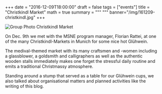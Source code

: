 +++
date = "2016-12-09T18:00:00"
draft = false
tags = ["events"]
title = "Christkindl Market"
math = true
summary = """
"""
banner="/img/161209-christkindl.jpg"
+++

![Group Photo Christkindl Market](/img/161209-christkindl.jpg)

On Dec. 9th we met with the MSNE program manager, Florian Rattei, at one of the many Christkindl-Markets in Munich for some nice hot Glühwein.

The medival-themed market with its many craftsmen and -women including a glassblower, a goldsmith and calligraphers as well as the authentic wooden stalls immediately makes one forget the stressful daily routine and emits a traditional Christmassy atmosphere. 

Standing around a stump that served as a table for our Glühwein cups, we also talked about organisational matters and planned activities like the writing of this blog. 
